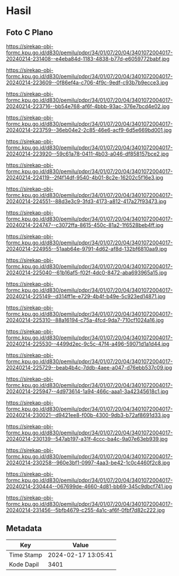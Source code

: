 # Hasil

## Foto C Plano

https://sirekap-obj-formc.kpu.go.id/d830/pemilu/pdpr/34/01/07/20/04/3401072004017-20240214-231408--e4eba84d-1183-4838-b77d-e6059772babf.jpg

https://sirekap-obj-formc.kpu.go.id/d830/pemilu/pdpr/34/01/07/20/04/3401072004017-20240214-223609--0f86ef4a-c706-4f9c-9edf-c93b7b9ecce3.jpg

https://sirekap-obj-formc.kpu.go.id/d830/pemilu/pdpr/34/01/07/20/04/3401072004017-20240214-223716--bb54e768-af6f-4bbb-93ac-376e7bcd4e02.jpg

https://sirekap-obj-formc.kpu.go.id/d830/pemilu/pdpr/34/01/07/20/04/3401072004017-20240214-223759--36eb04e2-2c85-46e6-acf9-6d5e669bd001.jpg

https://sirekap-obj-formc.kpu.go.id/d830/pemilu/pdpr/34/01/07/20/04/3401072004017-20240214-223920--59c61a78-0411-4b03-a046-df858157bce2.jpg

https://sirekap-obj-formc.kpu.go.id/d830/pemilu/pdpr/34/01/07/20/04/3401072004017-20240214-224119--2f4f14df-9540-4b01-8c2e-16202c5f16e3.jpg

https://sirekap-obj-formc.kpu.go.id/d830/pemilu/pdpr/34/01/07/20/04/3401072004017-20240214-224551--88d3e3c9-3fd3-4173-a812-417a27f93473.jpg

https://sirekap-obj-formc.kpu.go.id/d830/pemilu/pdpr/34/01/07/20/04/3401072004017-20240214-224747--c3072ffa-8615-450c-81a2-1f6528beb4ff.jpg

https://sirekap-obj-formc.kpu.go.id/d830/pemilu/pdpr/34/01/07/20/04/3401072004017-20240214-224955--51aab64e-9791-4d62-af8d-132bf6810aa9.jpg

https://sirekap-obj-formc.kpu.go.id/d830/pemilu/pdpr/34/01/07/20/04/3401072004017-20240214-225040--61b16af5-f02f-4dc0-8472-aba693965a15.jpg

https://sirekap-obj-formc.kpu.go.id/d830/pemilu/pdpr/34/01/07/20/04/3401072004017-20240214-225149--d314ff1e-e729-4b4f-b49e-5c923ed14871.jpg

https://sirekap-obj-formc.kpu.go.id/d830/pemilu/pdpr/34/01/07/20/04/3401072004017-20240214-225310--88a16194-c75a-4fcd-9da7-710cf1024a16.jpg

https://sirekap-obj-formc.kpu.go.id/d830/pemilu/pdpr/34/01/07/20/04/3401072004017-20240214-225530--4499d2ec-9c5c-47f4-a496-59071d1a1d44.jpg

https://sirekap-obj-formc.kpu.go.id/d830/pemilu/pdpr/34/01/07/20/04/3401072004017-20240214-225729--beab4b4c-7ddb-4aee-a047-d76ebb537c09.jpg

https://sirekap-obj-formc.kpu.go.id/d830/pemilu/pdpr/34/01/07/20/04/3401072004017-20240214-225947--4d973614-1a94-466c-aaa1-3a42345618c1.jpg

https://sirekap-obj-formc.kpu.go.id/d830/pemilu/pdpr/34/01/07/20/04/3401072004017-20240214-230021--d9421ee8-f00b-4300-9db3-b72af8691d33.jpg

https://sirekap-obj-formc.kpu.go.id/d830/pemilu/pdpr/34/01/07/20/04/3401072004017-20240214-230139--547ab197-a31f-4ccc-ba4c-9a07e63eb939.jpg

https://sirekap-obj-formc.kpu.go.id/d830/pemilu/pdpr/34/01/07/20/04/3401072004017-20240214-230258--960e3bf1-0997-4aa3-be42-1c0c4460f2c8.jpg

https://sirekap-obj-formc.kpu.go.id/d830/pemilu/pdpr/34/01/07/20/04/3401072004017-20240214-230444--067699de-4660-4d81-bb69-345c9dbcf741.jpg

https://sirekap-obj-formc.kpu.go.id/d830/pemilu/pdpr/34/01/07/20/04/3401072004017-20240214-231456--5bfb4679-c255-4a1c-af6f-0fbf7d82c222.jpg


## Metadata

| Key        | Value               |
| ---------- | ------------------- |
| Time Stamp | 2024-02-17 13:05:41 |
| Kode Dapil | 3401                |



